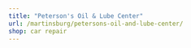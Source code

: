 ```yaml
---
title: "Peterson's Oil & Lube Center"
url: /martinsburg/petersons-oil-and-lube-center/
shop: car repair
---
```

